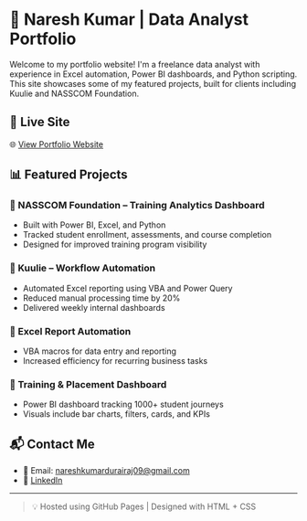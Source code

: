 # 💼 Naresh Kumar | Data Analyst Portfolio

Welcome to my portfolio website! I'm a freelance data analyst with experience in Excel automation, Power BI dashboards, and Python scripting. This site showcases some of my featured projects, built for clients including Kuulie and NASSCOM Foundation.

## 🚀 Live Site
🌐 [View Portfolio Website](https://yourusername.github.io/naresh-portfolio)

## 📊 Featured Projects

### 🔹 NASSCOM Foundation – Training Analytics Dashboard
- Built with Power BI, Excel, and Python
- Tracked student enrollment, assessments, and course completion
- Designed for improved training program visibility

### 🔹 Kuulie – Workflow Automation
- Automated Excel reporting using VBA and Power Query
- Reduced manual processing time by 20%
- Delivered weekly internal dashboards

### 🔹 Excel Report Automation
- VBA macros for data entry and reporting
- Increased efficiency for recurring business tasks

### 🔹 Training & Placement Dashboard
- Power BI dashboard tracking 1000+ student journeys
- Visuals include bar charts, filters, cards, and KPIs

## 📬 Contact Me
- 📧 Email: [nareshkumardurairaj09@gmail.com](mailto:nareshkumardurairaj09@gmail.com)
- 🔗 [LinkedIn](https://www.linkedin.com/in/nareshkumar-d-2a09a9264/)

---

> 💡 Hosted using GitHub Pages | Designed with HTML + CSS
